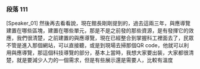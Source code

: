 ### 段落 111

[Speaker_01] 然後再去看看說，現在館長剛剛提到的，過去這兩三年，與應導覽建置在哪些區塊，建置在哪些單元，那是不是之前發的那些資源，是有發揮它的效應，我們很清楚，之前建置的與應導覽，現在已經整合到掌握科工裡面去了，民眾不管是進入那個網站，可以直接聽，或是到現場去掃那個QR code，他就可以利用與應導覽，那這個科技導覽的部分，基本上當時，我想大家要出裝，大家都很清楚，就是要減少人力的一個需求，但是有些展示還是需要人，比較有溫度